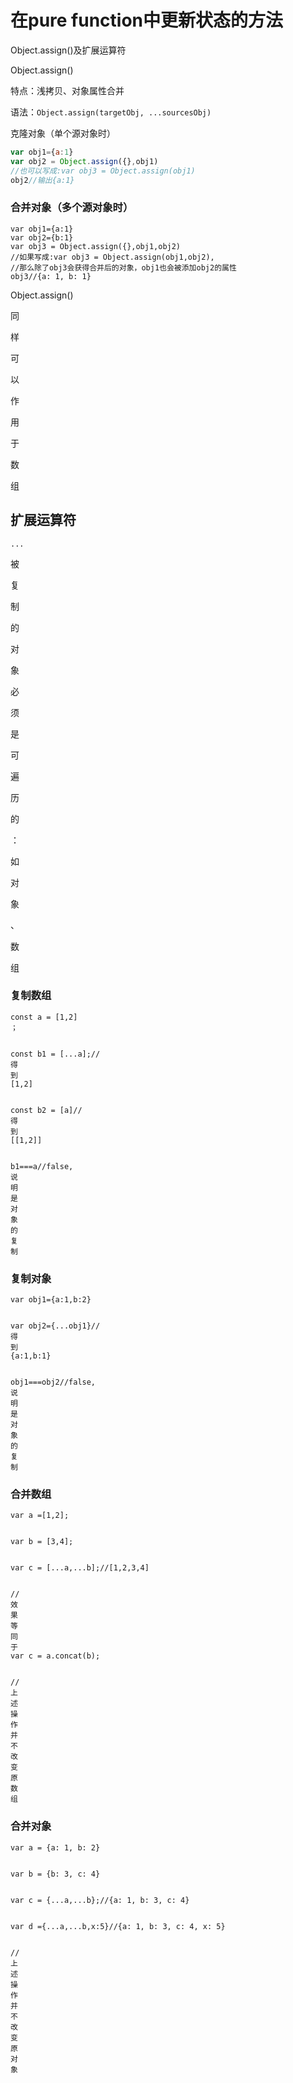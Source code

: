 # 在pure function中更新状态的方法

Object.assign\(\)及扩展运算符

Object.assign\(\)

特点：浅拷贝、对象属性合并

语法：`Object.assign(targetObj, ...sourcesObj)`

  
克隆对象（单个源对象时）

```js
var obj1={a:1}
var obj2 = Object.assign({},obj1)
//也可以写成:var obj3 = Object.assign(obj1)
obj2//输出{a:1}
```

### 合并对象（多个源对象时）

```
var obj1={a:1}
var obj2={b:1}
var obj3 = Object.assign({},obj1,obj2)
//如果写成:var obj3 = Object.assign(obj1,obj2),
//那么除了obj3会获得合并后的对象，obj1也会被添加obj2的属性
obj3//{a: 1, b: 1}
```

 Object.assign\(\)

同

样

可

以

作

用

于

数

组

  


## 扩展运算符

`...`

  


  


被

复

制

的

对

象

必

须

是

可

遍

历

的

：

如

对

象

、

数

组

  


  


### 复制数组

```
const a = [1,2]
；


const b1 = [...a];//
得
到
[1,2]


const b2 = [a]//
得
到
[[1,2]]


b1===a//false,
说
明
是
对
象
的
复
制
```

### 复制对象

```
var obj1={a:1,b:2}


var obj2={...obj1}//
得
到
{a:1,b:1}


obj1===obj2//false,
说
明
是
对
象
的
复
制
```

### 合并数组

```
var a =[1,2];


var b = [3,4];


var c = [...a,...b];//[1,2,3,4]


//
效
果
等
同
于
var c = a.concat(b);


//
上
述
操
作
并
不
改
变
原
数
组
```

### 合并对象

```
var a = {a: 1, b: 2}


var b = {b: 3, c: 4}


var c = {...a,...b};//{a: 1, b: 3, c: 4}


var d ={...a,...b,x:5}//{a: 1, b: 3, c: 4, x: 5}


//
上
述
操
作
并
不
改
变
原
对
象
```



